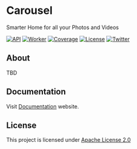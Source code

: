 # Carousel 
Smarter Home for all your Photos and Videos

[![API](https://github.com/prabhuomkar/carousel/actions/workflows/api.yaml/badge.svg)](https://github.com/prabhuomkar/carousel/actions/workflows/api.yaml)
[![Worker](https://github.com/prabhuomkar/carousel/actions/workflows/worker.yaml/badge.svg)](https://github.com/prabhuomkar/carousel/actions/workflows/worker.yaml)
[![Coverage](https://codecov.io/gh/prabhuomkar/carousel/branch/master/graph/badge.svg?token=D32LxO5fIj)](https://codecov.io/gh/prabhuomkar/carousel) 
[![License](https://img.shields.io/github/license/prabhuomkar/carousel)](LICENSE) 
[![Twitter](https://img.shields.io/twitter/follow/CarouselHQ?style=social)](https://twitter.com/CarouselHQ)

## About
TBD

## Documentation
Visit [Documentation](https://carousel.omkar.xyz) website.

## License
This project is licensed under [Apache License 2.0](LICENSE)
